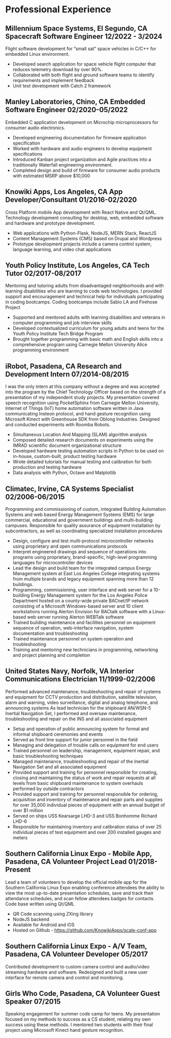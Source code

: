 # Professional Experience

## Millennium Space Systems, El Segundo, CA Spacecraft Software Engineer	 12/2022 - 3/2024
Flight software development for “small sat” space vehicles in C/C++ for embedded Linux environment.

* Developed search application for space vehicle flight computer that reduces telemetry download by over 90%.
* Collaborated with both flight and ground software teams to identify requirements and implement feedback
* Unit test development with Catch 2 framework

## Manley Laboratories, Chino, CA Embedded Software Engineer	 02/2020-05/2022

Embedded C application development on Microchip microprocessors for consumer audio electronics.

* Developed engineering documentation for firmware application specification
* Worked with hardware and audio engineers to develop equipment specifications
* Introduced Kanban project organization and Agile practices into a traditionally Waterfall engineering environment.
* Completed design and build of firmware for consumer audio products with estimated MSRP above $10,000

## Knowiki Apps, Los Angeles, CA App Developer/Consultant	 01/2016-02/2020

Cross Platform mobile App development with React Native and Qt/QML. Technology development consulting for desktop, web, embedded software and hardware and prototype development.

* Web applications with Python-Flask, NodeJS, MERN Stack, ReactJS
* Content Management Systems (CMS) based on Drupal and Wordpress
* Prototype development projects include a camera control system, language learning, and video chat applications

## Youth Policy Institute, Los Angeles, CA Tech Tutor	 02/2017-08/2017

Mentoring and tutoring adults from disadvantaged neighborhoods and with learning disabilities who are learning to code web technologies. I provided support and encouragement and technical help for individuals participating in coding bootcamps.
Coding bootcamps include Sabio LA and Firehose Project

* Supported and mentored adults with learning disabilities and veterans in computer programming and job interview skills
* Developed contextualized curriculum for young adults and teens for the Youth Policy Institute Tech Bridge Program
* Brought together programming with basic math and English skills into a comprehensive program using Carnegie Mellon University Alice programming environment

## iRobot, Pasadena, CA Research and Development Intern	 07/2014-08/2015

I was the only intern at this company without a degree and was accepted into the program by the Chief Technology Officer based on the strength of a presentation of my independent study projects. My presentation covered speech recognition using PocketSphinx from Carnegie Mellon University, Internet of Things (IoT) home automation software written in Java communicating Insteon protocol, and hand gesture recognition using Microsoft Kinect with Greenhouse SDK from Oblong Industries.
Designed and conducted experiments with Roomba Robots.

* Simultaneous Location And Mapping (SLAM) algorithm analysis
* Composed detailed research documents on experiments using the IMRAD scientific document organizational structure
* Developed hardware testing automation scripts in Python to be used on in-house, custom-built, product testing hardware
* Wrote detailed tutorials for manual testing and calibration for both production and testing hardware
* Data analysis with Python, Octave and Matplotlib

## Climatec, Irvine, CA Systems Specialist	 02/2006-06/2015

Programming and commissioning of custom, integrated Building Automation Systems and web based Energy Management Systems (EMS) for large commercial, educational and government buildings and multi-building campuses.
Responsible for quality assurance of equipment installation by subcontractors, as well as coordinating specialized installation procedures

* Design, configure and test multi-protocol microcontroller networks using proprietary and open communications protocols
* Interpret engineered drawings and sequence of operations into programs using proprietary, brand-specific, high-level programming languages for microcontroller devices
* Lead the design and build team for the integrated campus Energy Management system at East Los Angeles College integrating systems from multiple brands and legacy equipment spanning more than 12 buildings.
* Programming, commissioning, user interface and web server for a 10-building Energy Management system for the Los Angeles Police Department hosted on a county-wide private BACnet/IP network consisting of a Microsoft Windows-based server and 10 client workstations running Alerton Envision for BACtalk software with a Linux-based web server running Alerton WEBTalk software
* Trained building maintenance and facilities personnel on equipment sequence of operation, web-interface navigation, system documentation and troubleshooting
* Trained maintenance personnel on system operation and troubleshooting
* Training and mentoring new technicians in programming, networking and project planning and completion

## United States Navy, Norfolk, VA Interior Communications Electrician	 11/1999-02/2006

Performed advanced maintenance, troubleshooting and repair of systems and equipment for CCTV production and distribution, satellite television, alarm and warning, video surveillance, digital and analog telephone, and announcing systems
As lead technician for the shipboard AN/WSN-5 Inertial Navigation Set, I performed and oversaw maintenance, troubleshooting and repair on the INS and all associated equipment

* Setup and operation of public announcing system for formal and informal shipboard ceremonies and events
* Served as front line support for junior personnel in the field
* Managing and delegation of trouble calls on equipment for end users
* Trained personnel on leadership, management, equipment repair, and basic troubleshooting techniques
* Managed maintenance, troubleshooting and repair of the Inertial Navigation Set and all associated equipment
* Provided support and training for personnel responsible for creating, closing and maintaining the status of work and repair requests at all levels from basic shipboard maintenance to system overhauls performed by outside contractors
* Provided support and training for personnel responsible for ordering, acquisition and inventory of maintenance and repair parts and supplies for over 35,000 individual pieces of equipment with an annual budget of over $1 million
* Served on ships USS Kearsarge LHD-3 and USS Bonhomme Richard LHD-6
* Responsible for maintaining inventory and calibration status of over 25 individual pieces of test equipment and over 200 installed gauges and meters

## Southern California Linux Expo - Mobile App, Pasadena, CA Volunteer Project Lead	 01/2018-Present

Lead a team of volunteers to develop the official mobile app for the Southern California Linux Expo enabling conference attendees the ability to view the most up-to-date presentation schedules, save and track their attendance schedules, and scan fellow attendees badges for contacts.
Code base written using Qt/QML

* QR Code scanning using ZXing library
* NodeJS backend
* Available for Android and iOS
* Hosted on Github  - https://github.com/KnowikiApps/scale-conf-app

## Southern California Linux Expo - A/V Team, Pasadena, CA Volunteer Developer	 05/2017

Contributed development to custom camera control and audio/video streaming hardware and software. Redesigned and built a new user interface for remote camera and control and monitoring.

## Girls Who Code, Pasadena, CA Volunteer Guest Speaker	 07/2015

Speaking engagement for summer code camp for teens. My presentation focused on my methods to success as a CS student, relating my own success using these methods. I mentored two students with their final project using Microsoft Kinect hand gesture recognition.



